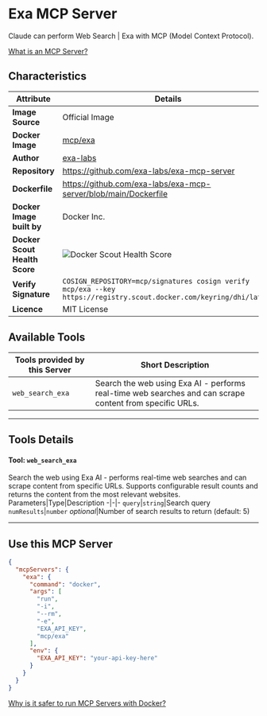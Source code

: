 # Exa MCP Server

Claude can perform Web Search | Exa with MCP (Model Context Protocol).

[What is an MCP Server?](https://www.anthropic.com/news/model-context-protocol)

## Characteristics
Attribute|Details|
|-|-|
**Image Source**|Official Image
**Docker Image**|[mcp/exa](https://hub.docker.com/repository/docker/mcp/exa)
**Author**|[exa-labs](https://github.com/exa-labs)
**Repository**|https://github.com/exa-labs/exa-mcp-server
**Dockerfile**|https://github.com/exa-labs/exa-mcp-server/blob/main/Dockerfile
**Docker Image built by**|Docker Inc.
**Docker Scout Health Score**| ![Docker Scout Health Score](https://api.scout.docker.com/v1/policy/insights/org-image-score/badge/mcp/exa)
**Verify Signature**|`COSIGN_REPOSITORY=mcp/signatures cosign verify mcp/exa --key https://registry.scout.docker.com/keyring/dhi/latest`
**Licence**|MIT License

## Available Tools
Tools provided by this Server|Short Description
-|-
`web_search_exa`|Search the web using Exa AI - performs real-time web searches and can scrape content from specific URLs.|

---
## Tools Details

#### Tool: **`web_search_exa`**
Search the web using Exa AI - performs real-time web searches and can scrape content from specific URLs. Supports configurable result counts and returns the content from the most relevant websites.
Parameters|Type|Description
-|-|-
`query`|`string`|Search query
`numResults`|`number` *optional*|Number of search results to return (default: 5)

---
## Use this MCP Server

```json
{
  "mcpServers": {
    "exa": {
      "command": "docker",
      "args": [
        "run",
        "-i",
        "--rm",
        "-e",
        "EXA_API_KEY",
        "mcp/exa"
      ],
      "env": {
        "EXA_API_KEY": "your-api-key-here"
      }
    }
  }
}
```

[Why is it safer to run MCP Servers with Docker?](https://www.docker.com/blog/the-model-context-protocol-simplifying-building-ai-apps-with-anthropic-claude-desktop-and-docker/)
